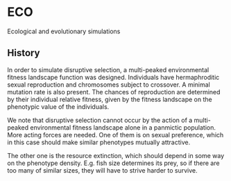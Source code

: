# ECO
Ecological and evolutionary simulations

## History
In order to simulate disruptive selection, a multi-peaked environmental fitness landscape function was designed. Individuals have hermaphroditic sexual reproduction and chromosomes subject to crossover. A minimal mutation rate is also present. The chances of reproduction are determined by their individual relative fitness, given by the fitness landscape on the phenotypic value of the individuals.


We note that disruptive selection cannot occur by the action of a multi-peaked environmental fitness landscape alone in a panmictic population. More acting forces are needed.
One of them is on sexual preference, which in this case should make similar phenotypes mutually attractive. 

The other one is the resource extinction, which should depend in some way on the phenotype density. E.g. fish size determines its prey, so if there are too many of similar sizes, they will have to strive harder to survive.
